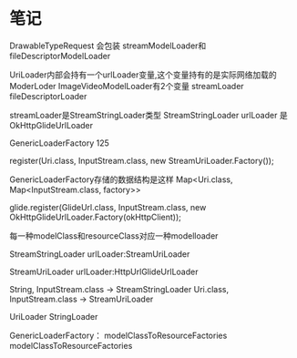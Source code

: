# 笔记

DrawableTypeRequest 会包装 streamModelLoader和fileDescriptorModelLoader

UriLoader内部会持有一个urlLoader变量,这个变量持有的是实际网络加载的ModerLoder
ImageVideoModelLoader有2个变量
streamLoader
fileDescriptorLoader

streamLoader是StreamStringLoader类型
StreamStringLoader urlLoader 是 OkHttpGlideUrlLoader

GenericLoaderFactory 125

register(Uri.class, InputStream.class, new StreamUriLoader.Factory());

GenericLoaderFactory存储的数据结构是这样
Map<Uri.class, Map<InputStream.class, factory>>

glide.register(GlideUrl.class, InputStream.class, new OkHttpGlideUrlLoader.Factory(okHttpClient));

每一种modelClass和resourceClass对应一种modelloader

StreamStringLoader
urlLoader:StreamUriLoader

StreamUriLoader
urlLoader:HttpUrlGlideUrlLoader


String, InputStream.class -> StreamStringLoader
Uri.class, InputStream.class -> StreamUriLoader

UriLoader
StringLoader






















GenericLoaderFactory：
modelClassToResourceFactories
modelClassToResourceFactories